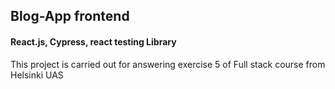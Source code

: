 <h2>Blog-App frontend</h2>
<h4>React.js, Cypress, react testing Library</h4>
<p>This project is carried out for answering exercise 5  of Full stack course from Helsinki UAS</p>